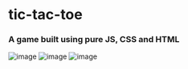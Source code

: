 # tic-tac-toe
### A game built using pure JS, CSS and HTML
![image](https://user-images.githubusercontent.com/104324780/180626297-11df1d86-cd72-4e31-b133-c3aa8210fc2e.png)
![image](https://user-images.githubusercontent.com/104324780/180626312-fc19c683-2a3f-4b92-8182-091f762da57b.png)
![image](https://user-images.githubusercontent.com/104324780/180626333-bf91e1e3-36b2-4b3c-92bd-ce75e77ae8a6.png)
